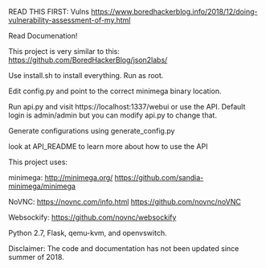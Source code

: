READ THIS FIRST: Vulns https://www.boredhackerblog.info/2018/12/doing-vulnerability-assessment-of-my.html

Read Documenation!

This project is very similar to this: https://github.com/BoredHackerBlog/json2labs/

Use install.sh to install everything. Run as root.

Edit config.py and point to the correct minimega binary location.

Run api.py and visit https://localhost:1337/webui or use the API. Default login is admin/admin but you can modify api.py to change that.

Generate configurations using generate_config.py

look at API_README to learn more about how to use the API

This project uses:

minimega: http://minimega.org/ https://github.com/sandia-minimega/minimega

NoVNC: https://novnc.com/info.html https://github.com/novnc/noVNC

Websockify: https://github.com/novnc/websockify

Python 2.7, Flask, qemu-kvm, and openvswitch.

Disclaimer: The code and documentation has not been updated since summer of 2018.